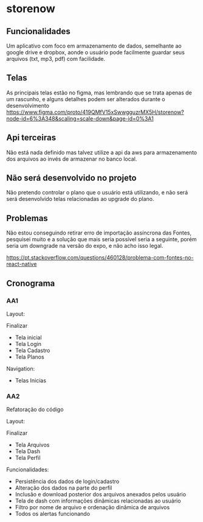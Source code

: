 # storenow

## Funcionalidades
Um aplicativo com foco em armazenamento de dados, semelhante ao google drive e dropbox, aonde o usuário pode facilmente guardar seus arquivos (txt, mp3, pdf) com facilidade.

## Telas
As principais telas estão no figma, mas lembrando que se trata apenas de um rascunho, e alguns detalhes podem ser alterados durante o desenvolvimento
https://www.figma.com/proto/419QMfV15xSwwgguzrMX5H/storenow?node-id=6%3A348&scaling=scale-down&page-id=0%3A1

## Api terceiras
Não está nada definido mas talvez utilize a api da aws para armazenamento dos arquivos ao invés de armazenar no banco local.

## Não será desenvolvido no projeto
Não pretendo controlar o plano que o usuário está utilizando, e não será será desenvolvido telas relacionadas ao upgrade do plano.

## Problemas

Não estou conseguindo retirar erro de importação assíncrona das Fontes, pesquisei muito e a solução que mais seria possível seria a seguinte, porém seria um downgrade na versão do expo, e não acho isso legal.

https://pt.stackoverflow.com/questions/460128/problema-com-fontes-no-react-native

## Cronograma

### AA1

Layout:

Finalizar
- Tela inicial
- Tela Login
- Tela Cadastro
- Tela Planos


Navigation:

- Telas Inicias

### AA2

Refatoração do código

Layout:

Finalizar
- Tela Arquivos
- Tela Dash
- Tela Perfil

Funcionalidades:
- Persistência dos dados de login/cadastro
- Alteração dos dados na parte do perfil
- Inclusão e download posterior dos arquivos anexados pelos usuário
- Tela de dash com informações dinâmicas relacionadas ao usuário
- Filtro por nome de arquivo e ordenação dinâmica de arquivos
- Todos os alertas funcionando
